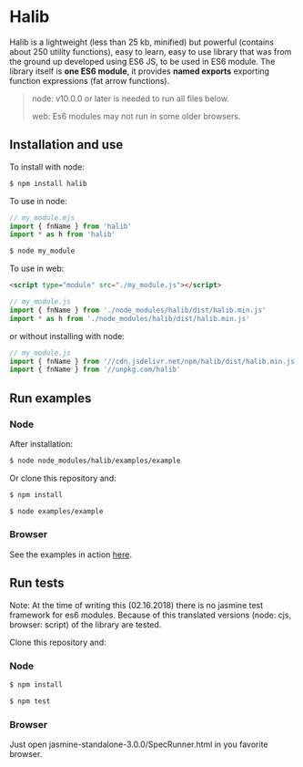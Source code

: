 # Halib

Halib is a lightweight (less than 25 kb, minified) but powerful (contains about 250 utility functions),
easy to learn, easy to use library
that was from the ground up developed using ES6 JS, to be used in ES6 module. The library itself
is __one ES6 module__, it provides __named exports__ exporting function expressions (fat arrow functions).

> node: v10.0.0 or later is needed to run all files below.
>
> web: Es6 modules may not run in some older browsers.


## Installation and use

To install with node:
```bash
$ npm install halib
```

To use in node:
```javascript
// my_module.mjs
import { fnName } from 'halib'
import * as h from 'halib'
```
```bash
$ node my_module
```

To use in web:
```html
<script type="module" src="./my_module.js"></script>
```

```javascript
// my_module.js
import { fnName } from './node_modules/halib/dist/halib.min.js'
import * as h from './node_modules/halib/dist/halib.min.js'
```
or without installing with node:
```javascript
// my_module.js
import { fnName } from '//cdn.jsdelivr.net/npm/halib/dist/halib.min.js'
import { fnName } from '//unpkg.com/halib'
```


## Run examples

### Node

After installation:
```bash
$ node node_modules/halib/examples/example
```
Or clone this repository and:
```bash
$ npm install
```
```bash
$ node examples/example
```

### Browser

See the examples in action [here](http://mts.nhely.hu/examples).

## Run tests
Note: At the time of writing this (02.16.2018) there is no jasmine test framework for es6 modules.
Because of this translated versions (node: cjs, browser: script) of the library are tested.


Clone this repository and:
### Node
```bash
$ npm install
```
```bash
$ npm test
```

### Browser
Just open jasmine-standalone-3.0.0/SpecRunner.html in you favorite browser.

